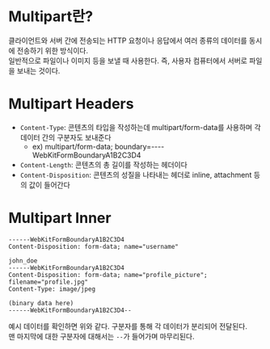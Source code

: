 # Multipart란?

클라이언트와 서버 간에 전송되는 HTTP 요청이나 응답에서 여러 종류의 데이터를 동시에 전송하기 위한 방식이다. <br/>
일반적으로 파일이나 이미지 등을 보낼 때 사용한다. 즉, 사용자 컴퓨터에서 서버로 파일을 보내는 것이다. <br/>

# Multipart Headers

- `Content-Type`: 콘텐츠의 타입을 작성하는데 multipart/form-data를 사용하며 각 데이터 간의 구분자도 보내준다 
  - ex) multipart/form-data; boundary=----WebKitFormBoundaryA1B2C3D4
- `Content-Length`: 콘텐츠의 총 길이를 작성하는 헤더이다
- `Content-Disposition`: 콘텐츠의 성질을 나타내는 헤더로 inline, attachment 등의 값이 들어간다

# Multipart Inner

```text
------WebKitFormBoundaryA1B2C3D4
Content-Disposition: form-data; name="username"

john_doe
------WebKitFormBoundaryA1B2C3D4
Content-Disposition: form-data; name="profile_picture"; filename="profile.jpg"
Content-Type: image/jpeg

(binary data here)
------WebKitFormBoundaryA1B2C3D4--
```

예시 데이터를 확인하면 위와 같다. 구분자를 통해 각 데이터가 분리되어 전달된다. <br/>
맨 마지막에 대한 구분자에 대해서는 `--`가 들어가며 마무리된다.
